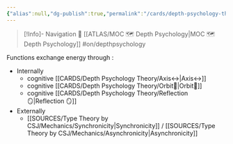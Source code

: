 ```yaml
---
{"alias":null,"dg-publish":true,"permalink":"/cards/depth-psychology-theory/energy-exchange/","dgPassFrontmatter":true,"noteIcon":"1","created":"2023-01-06T17:17:39.065+01:00","updated":"2023-05-02T14:16:48.181+02:00"}
---
```


> [!Info]- Navigation 💠
> [[ATLAS/MOC 🗺️ Depth Psychology\|MOC 🗺️ Depth Psychology]] #on/depthpsychology 

Functions exchange energy through : 
- Internally
	- cognitive [[CARDS/Depth Psychology Theory/Axis↔️\|Axis↔️]]
	- cognitive [[CARDS/Depth Psychology Theory/Orbit🔄\|Orbit🔄]]
	- cognitive [[CARDS/Depth Psychology Theory/Reflection 🪞\|Reflection 🪞]]
- Externally 
	- [[SOURCES/Type Theory by CSJ/Mechanics/Synchronicity\|Synchronicity]] / [[SOURCES/Type Theory by CSJ/Mechanics/Asynchronicity\|Asynchronicity]]